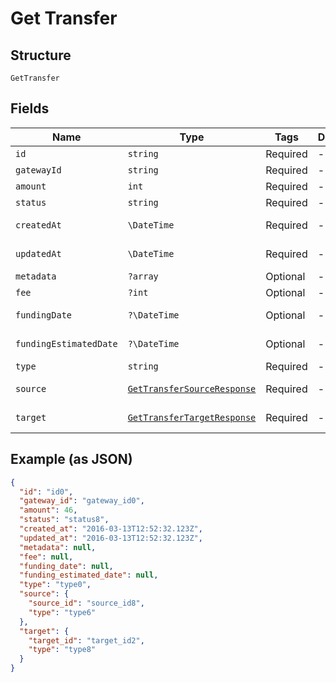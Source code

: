
# Get Transfer

## Structure

`GetTransfer`

## Fields

| Name | Type | Tags | Description | Getter | Setter |
|  --- | --- | --- | --- | --- | --- |
| `id` | `string` | Required | - | getId(): string | setId(string id): void |
| `gatewayId` | `string` | Required | - | getGatewayId(): string | setGatewayId(string gatewayId): void |
| `amount` | `int` | Required | - | getAmount(): int | setAmount(int amount): void |
| `status` | `string` | Required | - | getStatus(): string | setStatus(string status): void |
| `createdAt` | `\DateTime` | Required | - | getCreatedAt(): \DateTime | setCreatedAt(\DateTime createdAt): void |
| `updatedAt` | `\DateTime` | Required | - | getUpdatedAt(): \DateTime | setUpdatedAt(\DateTime updatedAt): void |
| `metadata` | `?array` | Optional | - | getMetadata(): ?array | setMetadata(?array metadata): void |
| `fee` | `?int` | Optional | - | getFee(): ?int | setFee(?int fee): void |
| `fundingDate` | `?\DateTime` | Optional | - | getFundingDate(): ?\DateTime | setFundingDate(?\DateTime fundingDate): void |
| `fundingEstimatedDate` | `?\DateTime` | Optional | - | getFundingEstimatedDate(): ?\DateTime | setFundingEstimatedDate(?\DateTime fundingEstimatedDate): void |
| `type` | `string` | Required | - | getType(): string | setType(string type): void |
| `source` | [`GetTransferSourceResponse`](/doc/models/get-transfer-source-response.md) | Required | - | getSource(): GetTransferSourceResponse | setSource(GetTransferSourceResponse source): void |
| `target` | [`GetTransferTargetResponse`](/doc/models/get-transfer-target-response.md) | Required | - | getTarget(): GetTransferTargetResponse | setTarget(GetTransferTargetResponse target): void |

## Example (as JSON)

```json
{
  "id": "id0",
  "gateway_id": "gateway_id0",
  "amount": 46,
  "status": "status8",
  "created_at": "2016-03-13T12:52:32.123Z",
  "updated_at": "2016-03-13T12:52:32.123Z",
  "metadata": null,
  "fee": null,
  "funding_date": null,
  "funding_estimated_date": null,
  "type": "type0",
  "source": {
    "source_id": "source_id8",
    "type": "type6"
  },
  "target": {
    "target_id": "target_id2",
    "type": "type8"
  }
}
```

